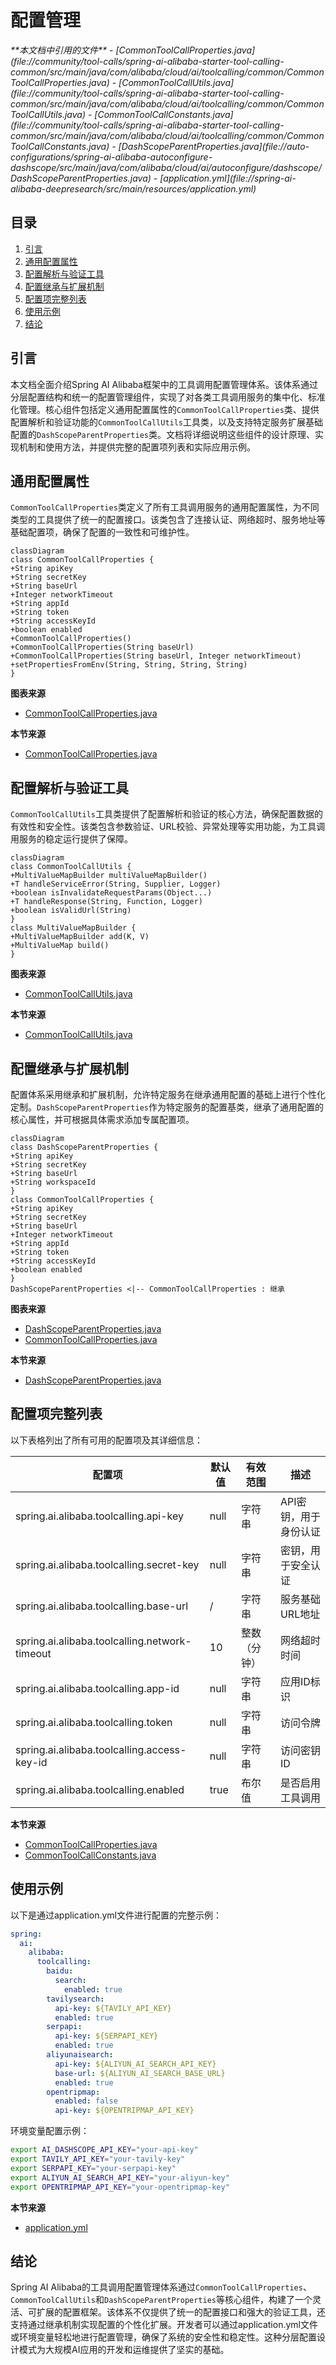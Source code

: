 # 配置管理

<cite>
**本文档中引用的文件**
- [CommonToolCallProperties.java](file://community/tool-calls/spring-ai-alibaba-starter-tool-calling-common/src/main/java/com/alibaba/cloud/ai/toolcalling/common/CommonToolCallProperties.java)
- [CommonToolCallUtils.java](file://community/tool-calls/spring-ai-alibaba-starter-tool-calling-common/src/main/java/com/alibaba/cloud/ai/toolcalling/common/CommonToolCallUtils.java)
- [CommonToolCallConstants.java](file://community/tool-calls/spring-ai-alibaba-starter-tool-calling-common/src/main/java/com/alibaba/cloud/ai/toolcalling/common/CommonToolCallConstants.java)
- [DashScopeParentProperties.java](file://auto-configurations/spring-ai-alibaba-autoconfigure-dashscope/src/main/java/com/alibaba/cloud/ai/autoconfigure/dashscope/DashScopeParentProperties.java)
- [application.yml](file://spring-ai-alibaba-deepresearch/src/main/resources/application.yml)
</cite>

## 目录
1. [引言](#引言)
2. [通用配置属性](#通用配置属性)
3. [配置解析与验证工具](#配置解析与验证工具)
4. [配置继承与扩展机制](#配置继承与扩展机制)
5. [配置项完整列表](#配置项完整列表)
6. [使用示例](#使用示例)
7. [结论](#结论)

## 引言
本文档全面介绍Spring AI Alibaba框架中的工具调用配置管理体系。该体系通过分层配置结构和统一的配置管理组件，实现了对各类工具调用服务的集中化、标准化管理。核心组件包括定义通用配置属性的`CommonToolCallProperties`类、提供配置解析和验证功能的`CommonToolCallUtils`工具类，以及支持特定服务扩展基础配置的`DashScopeParentProperties`类。文档将详细说明这些组件的设计原理、实现机制和使用方法，并提供完整的配置项列表和实际应用示例。

## 通用配置属性

`CommonToolCallProperties`类定义了所有工具调用服务的通用配置属性，为不同类型的工具提供了统一的配置接口。该类包含了连接认证、网络超时、服务地址等基础配置项，确保了配置的一致性和可维护性。

```mermaid
classDiagram
class CommonToolCallProperties {
+String apiKey
+String secretKey
+String baseUrl
+Integer networkTimeout
+String appId
+String token
+String accessKeyId
+boolean enabled
+CommonToolCallProperties()
+CommonToolCallProperties(String baseUrl)
+CommonToolCallProperties(String baseUrl, Integer networkTimeout)
+setPropertiesFromEnv(String, String, String, String)
}
```

**图表来源**
- [CommonToolCallProperties.java](file://community/tool-calls/spring-ai-alibaba-starter-tool-calling-common/src/main/java/com/alibaba/cloud/ai/toolcalling/common/CommonToolCallProperties.java#L24-L139)

**本节来源**
- [CommonToolCallProperties.java](file://community/tool-calls/spring-ai-alibaba-starter-tool-calling-common/src/main/java/com/alibaba/cloud/ai/toolcalling/common/CommonToolCallProperties.java#L24-L139)

## 配置解析与验证工具

`CommonToolCallUtils`工具类提供了配置解析和验证的核心方法，确保配置数据的有效性和安全性。该类包含参数验证、URL校验、异常处理等实用功能，为工具调用服务的稳定运行提供了保障。

```mermaid
classDiagram
class CommonToolCallUtils {
+MultiValueMapBuilder multiValueMapBuilder()
+T handleServiceError(String, Supplier, Logger)
+boolean isInvalidateRequestParams(Object...)
+T handleResponse(String, Function, Logger)
+boolean isValidUrl(String)
}
class MultiValueMapBuilder {
+MultiValueMapBuilder add(K, V)
+MultiValueMap build()
}
```

**图表来源**
- [CommonToolCallUtils.java](file://community/tool-calls/spring-ai-alibaba-starter-tool-calling-common/src/main/java/com/alibaba/cloud/ai/toolcalling/common/CommonToolCallUtils.java#L0-L137)

**本节来源**
- [CommonToolCallUtils.java](file://community/tool-calls/spring-ai-alibaba-starter-tool-calling-common/src/main/java/com/alibaba/cloud/ai/toolcalling/common/CommonToolCallUtils.java#L0-L137)

## 配置继承与扩展机制

配置体系采用继承和扩展机制，允许特定服务在继承通用配置的基础上进行个性化定制。`DashScopeParentProperties`作为特定服务的配置基类，继承了通用配置的核心属性，并可根据具体需求添加专属配置项。

```mermaid
classDiagram
class DashScopeParentProperties {
+String apiKey
+String secretKey
+String baseUrl
+String workspaceId
}
class CommonToolCallProperties {
+String apiKey
+String secretKey
+String baseUrl
+Integer networkTimeout
+String appId
+String token
+String accessKeyId
+boolean enabled
}
DashScopeParentProperties <|-- CommonToolCallProperties : 继承
```

**图表来源**
- [DashScopeParentProperties.java](file://auto-configurations/spring-ai-alibaba-autoconfigure-dashscope/src/main/java/com/alibaba/cloud/ai/autoconfigure/dashscope/DashScopeParentProperties.java#L18-L60)
- [CommonToolCallProperties.java](file://community/tool-calls/spring-ai-alibaba-starter-tool-calling-common/src/main/java/com/alibaba/cloud/ai/toolcalling/common/CommonToolCallProperties.java#L24-L139)

**本节来源**
- [DashScopeParentProperties.java](file://auto-configurations/spring-ai-alibaba-autoconfigure-dashscope/src/main/java/com/alibaba/cloud/ai/autoconfigure/dashscope/DashScopeParentProperties.java#L18-L60)

## 配置项完整列表

以下表格列出了所有可用的配置项及其详细信息：

| 配置项 | 默认值 | 有效范围 | 描述 |
|-------|-------|--------|------|
| spring.ai.alibaba.toolcalling.api-key | null | 字符串 | API密钥，用于身份认证 |
| spring.ai.alibaba.toolcalling.secret-key | null | 字符串 | 密钥，用于安全认证 |
| spring.ai.alibaba.toolcalling.base-url | / | 字符串 | 服务基础URL地址 |
| spring.ai.alibaba.toolcalling.network-timeout | 10 | 整数（分钟） | 网络超时时间 |
| spring.ai.alibaba.toolcalling.app-id | null | 字符串 | 应用ID标识 |
| spring.ai.alibaba.toolcalling.token | null | 字符串 | 访问令牌 |
| spring.ai.alibaba.toolcalling.access-key-id | null | 字符串 | 访问密钥ID |
| spring.ai.alibaba.toolcalling.enabled | true | 布尔值 | 是否启用工具调用 |

**本节来源**
- [CommonToolCallProperties.java](file://community/tool-calls/spring-ai-alibaba-starter-tool-calling-common/src/main/java/com/alibaba/cloud/ai/toolcalling/common/CommonToolCallProperties.java#L24-L139)
- [CommonToolCallConstants.java](file://community/tool-calls/spring-ai-alibaba-starter-tool-calling-common/src/main/java/com/alibaba/cloud/ai/toolcalling/common/CommonToolCallConstants.java#L0-L87)

## 使用示例

以下是通过application.yml文件进行配置的完整示例：

```yaml
spring:
  ai:
    alibaba:
      toolcalling:
        baidu:
          search:
            enabled: true
        tavilysearch:
          api-key: ${TAVILY_API_KEY}
          enabled: true
        serpapi:
          api-key: ${SERPAPI_KEY}
          enabled: true
        aliyunaisearch:
          api-key: ${ALIYUN_AI_SEARCH_API_KEY}
          base-url: ${ALIYUN_AI_SEARCH_BASE_URL}
          enabled: true
        opentripmap:
          enabled: false
          api-key: ${OPENTRIPMAP_API_KEY}
```

环境变量配置示例：
```bash
export AI_DASHSCOPE_API_KEY="your-api-key"
export TAVILY_API_KEY="your-tavily-key"
export SERPAPI_KEY="your-serpapi-key"
export ALIYUN_AI_SEARCH_API_KEY="your-aliyun-key"
export OPENTRIPMAP_API_KEY="your-opentripmap-key"
```

**本节来源**
- [application.yml](file://spring-ai-alibaba-deepresearch/src/main/resources/application.yml#L0-L125)

## 结论
Spring AI Alibaba的工具调用配置管理体系通过`CommonToolCallProperties`、`CommonToolCallUtils`和`DashScopeParentProperties`等核心组件，构建了一个灵活、可扩展的配置框架。该体系不仅提供了统一的配置接口和强大的验证工具，还支持通过继承机制实现配置的个性化扩展。开发者可以通过application.yml文件或环境变量轻松地进行配置管理，确保了系统的安全性和稳定性。这种分层配置设计模式为大规模AI应用的开发和运维提供了坚实的基础。